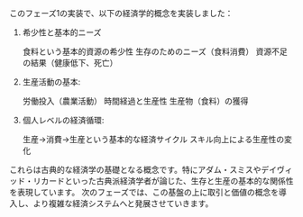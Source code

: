 このフェーズ1の実装で、以下の経済学的概念を実装しました：

1. 希少性と基本的ニーズ

   食料という基本的資源の希少性
   生存のためのニーズ（食料消費）
   資源不足の結果（健康低下、死亡）


2. 生産活動の基本:

   労働投入（農業活動）
   時間経過と生産性
   生産物（食料）の獲得


3. 個人レベルの経済循環:

   生産→消費→生産という基本的な経済サイクル
   スキル向上による生産性の変化


これらは古典的な経済学の基礎となる概念です。特にアダム・スミスやデイヴィッド・リカードといった古典派経済学者が論じた、生存と生産の基本的な関係性を表現しています。
次のフェーズでは、この基盤の上に取引と価値の概念を導入し、より複雑な経済システムへと発展させていきます。